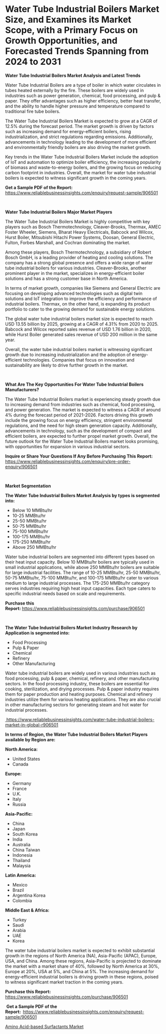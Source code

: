 <p><h1>Water Tube Industrial Boilers Market Size, and Examines its Market Scope, with a Primary Focus on Growth Opportunities, and Forecasted Trends Spanning from 2024 to 2031</h1></p><p><strong>Water Tube Industrial Boilers Market Analysis and Latest Trends</strong></p>
<p><p>Water Tube Industrial Boilers are a type of boiler in which water circulates in tubes heated externally by the fire. These boilers are widely used in industries such as power generation, chemical, food processing, and pulp & paper. They offer advantages such as higher efficiency, better heat transfer, and the ability to handle higher pressure and temperature compared to traditional fire tube boilers.</p><p>The Water Tube Industrial Boilers Market is expected to grow at a CAGR of 12.5% during the forecast period. The market growth is driven by factors such as increasing demand for energy-efficient boilers, rising industrialization, and strict regulations regarding emissions. Additionally, advancements in technology leading to the development of more efficient and environmentally friendly boilers are also driving the market growth.</p><p>Key trends in the Water Tube Industrial Boilers Market include the adoption of IoT and automation to optimize boiler efficiency, the increasing popularity of biomass and waste-to-energy boilers, and the growing focus on reducing carbon footprint in industries. Overall, the market for water tube industrial boilers is expected to witness significant growth in the coming years.</p></p>
<p><strong>Get a Sample PDF of the Report:&nbsp;</strong> <a href="https://www.reliablebusinessinsights.com/enquiry/request-sample/906501">https://www.reliablebusinessinsights.com/enquiry/request-sample/906501</a></p>
<p>&nbsp;</p>
<p><strong>Water Tube Industrial Boilers Major Market Players</strong></p>
<p><p>The Water Tube Industrial Boilers Market is highly competitive with key players such as Bosch Thermotechnology, Cleaver-Brooks, Thermax, AMEC Foster Wheeler, Siemens, Bharat Heavy Electricals, Babcock and Wilcox, Hurst Boiler, Mitsubishi Hitachi Power Systems, Doosan, General Electric, Fulton, Forbes Marshall, and Cochran dominating the market. </p><p>Among these players, Bosch Thermotechnology, a subsidiary of Robert Bosch GmbH, is a leading provider of heating and cooling solutions. The company has a strong global presence and offers a wide range of water tube industrial boilers for various industries. Cleaver-Brooks, another prominent player in the market, specializes in energy-efficient boiler solutions and has a strong customer base in North America.</p><p>In terms of market growth, companies like Siemens and General Electric are focusing on developing advanced technologies such as digital twin solutions and IoT integration to improve the efficiency and performance of industrial boilers. Thermax, on the other hand, is expanding its product portfolio to cater to the growing demand for sustainable energy solutions.</p><p>The global water tube industrial boilers market size is expected to reach USD 13.55 billion by 2025, growing at a CAGR of 4.31% from 2020 to 2025. Babcock and Wilcox reported sales revenue of USD 1.76 billion in 2020, while Hurst Boiler generated sales revenue of USD 200 million in the same year.</p><p>Overall, the water tube industrial boilers market is witnessing significant growth due to increasing industrialization and the adoption of energy-efficient technologies. Companies that focus on innovation and sustainability are likely to drive further growth in the market.</p></p>
<p>&nbsp;</p>
<p><strong>What Are The Key Opportunities For Water Tube Industrial Boilers Manufacturers?</strong></p>
<p><p>The Water Tube Industrial Boilers market is experiencing steady growth due to increasing demand from industries such as chemical, food processing, and power generation. The market is expected to witness a CAGR of around 4% during the forecast period of 2021-2026. Factors driving this growth include the growing focus on energy efficiency, stringent environmental regulations, and the need for high steam generation capacity. Additionally, advancements in technology, such as the development of compact and efficient boilers, are expected to further propel market growth. Overall, the future outlook for the Water Tube Industrial Boilers market looks promising, with opportunities for expansion in various industrial sectors.</p></p>
<p><strong>Inquire or Share Your Questions If Any Before Purchasing This Report:</strong> <a href="https://www.reliablebusinessinsights.com/enquiry/pre-order-enquiry/906501">https://www.reliablebusinessinsights.com/enquiry/pre-order-enquiry/906501</a></p>
<p>&nbsp;</p>
<p><strong>Market Segmentation</strong></p>
<p><strong>The Water Tube Industrial Boilers Market Analysis by types is segmented into:</strong></p>
<p><ul><li>Below 10 MMBtu/hr</li><li>10-25 MMBtu/hr</li><li>25-50 MMBtu/hr</li><li>50-75 MMBtu/hr</li><li>75-100 MMBtu/hr</li><li>100-175 MMBtu/hr</li><li>175-250 MMBtu/hr</li><li>Above 250 MMBtu/hr</li></ul></p>
<p><p>Water tube industrial boilers are segmented into different types based on their heat input capacity. Below 10 MMBtu/hr boilers are typically used in small industrial applications, while above 250 MMBtu/hr boilers are suitable for large industrial facilities. The range of 10-25 MMBtu/hr, 25-50 MMBtu/hr, 50-75 MMBtu/hr, 75-100 MMBtu/hr, and 100-175 MMBtu/hr cater to various medium to large industrial processes. The 175-250 MMBtu/hr category serves industries requiring high heat input capacities. Each type caters to specific industrial needs based on scale and requirements.</p></p>
<p><strong>Purchase this Report:&nbsp;</strong><a href="https://www.reliablebusinessinsights.com/purchase/906501">https://www.reliablebusinessinsights.com/purchase/906501</a></p>
<p>&nbsp;</p>
<p><strong>The Water Tube Industrial Boilers Market Industry Research by Application is segmented into:</strong></p>
<p><ul><li>Food Processing</li><li>Pulp & Paper</li><li>Chemical</li><li>Refinery</li><li>Other Manufacturing</li></ul></p>
<p><p>Water tube industrial boilers are widely used in various industries such as food processing, pulp & paper, chemical, refinery, and other manufacturing sectors. In the food processing industry, these boilers are essential for cooking, sterilization, and drying processes. Pulp & paper industry requires them for paper production and heating purposes. Chemical and refinery industries utilize them for various heating applications. They are also crucial in other manufacturing sectors for generating steam and hot water for industrial processes.</p></p>
<p><a href="https://www.reliablebusinessinsights.com/water-tube-industrial-boilers-market-in-global-r906501">&nbsp;https://www.reliablebusinessinsights.com/water-tube-industrial-boilers-market-in-global-r906501</a></p>
<p><strong>In terms of Region, the Water Tube Industrial Boilers Market Players available by Region are:</strong></p>
<p>
    <p> <strong> North America: </strong>
        <ul>
            <li>United States</li>
            <li>Canada</li>
        </ul>
        </p> 
    <p> <strong> Europe: </strong>
        <ul>
            <li>Germany</li>
            <li>France</li>
            <li>U.K.</li>
            <li>Italy</li>
            <li>Russia</li>
        </ul>
        </p> 
    <p> <strong> Asia-Pacific: </strong>
        <ul>
            <li>China</li>
            <li>Japan</li>
            <li>South Korea</li>
            <li>India</li>
            <li>Australia</li>
            <li>China Taiwan</li>
            <li>Indonesia</li>
            <li>Thailand</li>
            <li>Malaysia</li>
        </ul>
        </p> 
    <p> <strong> Latin America: </strong>
        <ul>
            <li>Mexico</li>
            <li>Brazil</li>
            <li>Argentina Korea</li>
            <li>Colombia</li>
        </ul>
        </p> 
    <p> <strong> Middle East & Africa: </strong>
        <ul>
            <li>Turkey</li>
            <li>Saudi</li>
            <li>Arabia</li>
            <li>UAE</li>
            <li>Korea</li>
        </ul>
    </p>
    </p>
<p><p>The water tube industrial boilers market is expected to exhibit substantial growth in the regions of North America (NA), Asia-Pacific (APAC), Europe, USA, and China. Among these regions, Asia-Pacific is projected to dominate the market with a market share of 40%, followed by North America at 30%, Europe at 20%, USA at 5%, and China at 5%. The increasing demand for energy-efficient industrial boilers is driving growth in these regions, poised to witness significant market traction in the coming years.</p></p>
<p><strong>Purchase this Report: </strong><a href="https://www.reliablebusinessinsights.com/purchase/906501">https://www.reliablebusinessinsights.com/purchase/906501</a></p>
<p>&nbsp;<strong>Get a Sample PDF of the Report:&nbsp;&nbsp;</strong><a href="https://www.reliablebusinessinsights.com/enquiry/request-sample/906501">https://www.reliablebusinessinsights.com/enquiry/request-sample/906501</a></p>
<p><strong></strong></p>
<p><p><a href="https://github.com/vimar16th/Market-Research-Report-List-4/blob/main/amino-acid-based-surfactants-market.md">Amino Acid-based Surfactants Market</a></p></p>